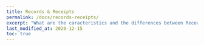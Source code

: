 ```yaml
---
title: Records & Receipts
permalink: /docs/records-receipts/
excerpt: "What are the caracteristics and the differences between Records and Receipts"
last_modified_at: 2020-12-15
toc: true
---
```



